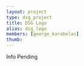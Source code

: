 ```yaml
---
layout: project
type: dsg_project
title: DSG Logo
alias: dsg_logo
members: [george_karabelas]
thumb:
---
```

Info Pending
